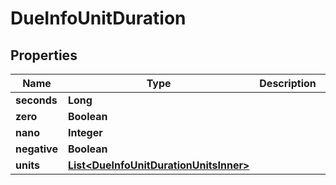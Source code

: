 

# DueInfoUnitDuration


## Properties

| Name | Type | Description | Notes |
|------------ | ------------- | ------------- | -------------|
|**seconds** | **Long** |  |  [optional] |
|**zero** | **Boolean** |  |  [optional] |
|**nano** | **Integer** |  |  [optional] |
|**negative** | **Boolean** |  |  [optional] |
|**units** | [**List&lt;DueInfoUnitDurationUnitsInner&gt;**](DueInfoUnitDurationUnitsInner.md) |  |  [optional] |




